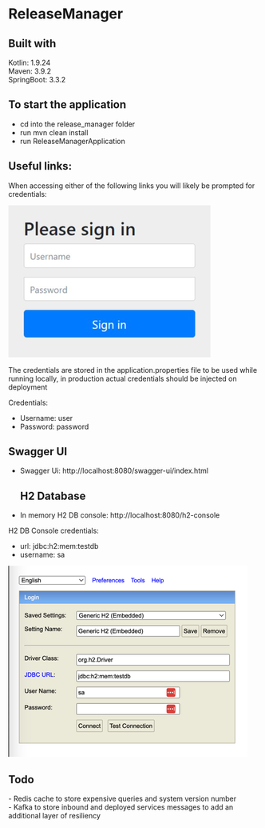 # ReleaseManager

<h2>Built with</h2>
Kotlin: 1.9.24</br>
Maven: 3.9.2 </br>
SpringBoot: 3.3.2</br>

<h2>To start the application</h2>

- cd into the release_manager folder
- run mvn clean install </br>
- run ReleaseManagerApplication</br>

<h2>Useful links:</h2>
When accessing either of the following links you will likely be prompted for credentials:

![img_1.png](img_1.png)

The credentials are stored in the application.properties file to be used while running locally,
in production actual credentials should be injected on deployment

Credentials:

- Username: user
- Password: password

<h2>Swagger UI</h2>

- Swagger Ui: http://localhost:8080/swagger-ui/index.html
  <h2>H2 Database</h2>

- In memory H2 DB console: http://localhost:8080/h2-console

H2 DB Console credentials:</br>

- url: jdbc:h2:mem:testdb</br>
- username: sa</br>

![img.png](img.png)

<h2>Todo</h2>
- Redis cache to store expensive queries and system version number</br>
- Kafka to store inbound and deployed services messages to add an additional layer of resiliency</br>